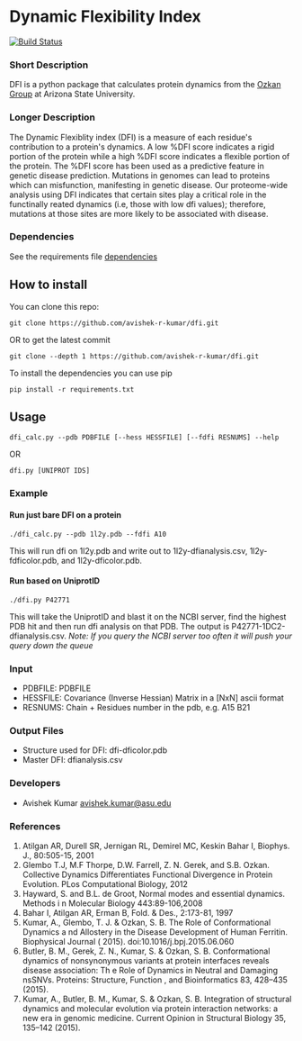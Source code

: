 # Dynamic Flexibility Index #


[![Build Status](https://travis-ci.org/avishek-r-kumar/DFI.svg?branch=master)](https://travis-ci.org/avishek-r-kumar/DFI)



### Short Description ###
DFI is a python package that calculates protein dynamics from the
[Ozkan Group][OzkanLab] at Arizona State University.

[OzkanLab]: <http://ozkanlab.physics.asu.edu> "Ozkan Lab Website"

### Longer Description ###
The Dynamic Flexiblity index (DFI) is a measure of each residue's contribution to
a protein's dynamics. A low %DFI score indicates a rigid portion of the protein
while a high %DFI score indicates a flexible portion of the protein. The %DFI
score has been used as a predictive feature in genetic disease prediction. 
Mutations in genomes can lead to proteins which can misfunction, manifesting in 
genetic disease. Our proteome-wide analysis using DFI indicates that certain 
sites play a critical role in the functinally reated dynamics (i.e, those with
low dfi values); therefore, mutations at those sites are more likely to be 
associated with disease. 

### Dependencies ###

See the requirements file [dependencies][Requirements]


[Requirements]: <https://raw.githubusercontent.com/avishek-r-kumar/DFI/master/requirements.txt>

## How to install ##
You can clone this repo:
```
git clone https://github.com/avishek-r-kumar/dfi.git
```
OR to get the latest commit 
```
git clone --depth 1 https://github.com/avishek-r-kumar/dfi.git
```
To install the dependencies you can use pip
```
pip install -r requirements.txt 
```

## Usage ##
```
dfi_calc.py --pdb PDBFILE [--hess HESSFILE] [--fdfi RESNUMS] --help   
```
OR
```
dfi.py [UNIPROT IDS]
```
### Example ###
#### Run just bare DFI on a protein ####
```
./dfi_calc.py --pdb 1l2y.pdb --fdfi A10 
```
This will run dfi on 1l2y.pdb and write out to 1l2y-dfianalysis.csv,
1l2y-fdficolor.pdb, and 1l2y-dficolor.pdb.
	
#### Run based on UniprotID ####
```
./dfi.py P42771
```
This will take the UniprotID and blast it on the NCBI server, find the
highest PDB hit and then run dfi analysis on that PDB. The output is
P42771-1DC2-dfianalysis.csv. 
*Note: If you query the NCBI server too often it will push your query
down the queue*

### Input ###

* PDBFILE:     PDBFILE
* HESSFILE:    Covariance (Inverse Hessian) Matrix in a [NxN] ascii format 
* RESNUMS:     Chain + Residues number in the pdb, e.g. A15 B21

### Output Files ###

* Structure used for DFI: dfi-dficolor.pdb 
* Master DFI: dfianalysis.csv 

### Developers ###
* Avishek Kumar avishek.kumar@asu.edu


### References ###

1. Atilgan AR, Durell SR, Jernigan RL, Demirel MC, Keskin Bahar I, Biophys. J., 
80:505-15, 2001 
2. Glembo T.J, M.F Thorpe, D.W. Farrell, Z. N. Gerek, and S.B. Ozkan. Collective
 Dynamics Differentiates Functional Divergence in Protein Evolution. 
PLos Computational Biology, 2012  
3. Hayward, S. and B.L. de Groot, Normal modes and essential dynamics. Methods i
n Molecular Biology 443:89-106,2008
4. Bahar I, Atilgan AR, Erman B, Fold. & Des., 2:173-81, 1997
5. Kumar, A., Glembo, T. J. & Ozkan, S. B. The Role of Conformational Dynamics a
nd Allostery in the Disease Development of Human Ferritin. Biophysical Journal (
2015). doi:10.1016/j.bpj.2015.06.060
6. Butler, B. M., Gerek, Z. N., Kumar, S. & Ozkan, S. B. Conformational dynamics
 of nonsynonymous variants at protein interfaces reveals disease association: Th
e Role of Dynamics in Neutral and Damaging nsSNVs. Proteins: Structure, Function
, and Bioinformatics 83, 428–435 (2015).
7. Kumar, A., Butler, B. M., Kumar, S. & Ozkan, S. B. Integration of structural 
dynamics and molecular evolution via protein interaction networks: a new era in 
genomic medicine. Current Opinion in Structural Biology 35, 135–142 (2015).

 
